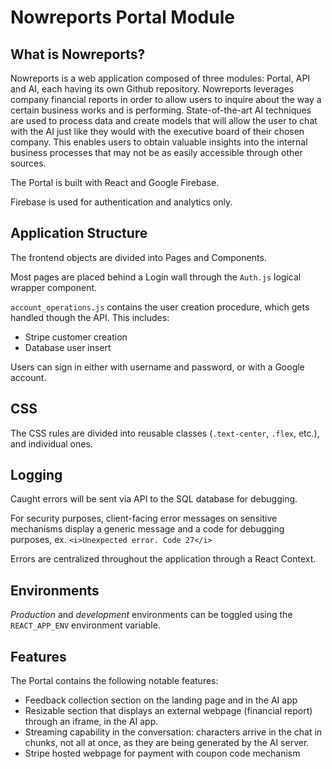 # Nowreports Portal Module

## What is Nowreports?
Nowreports is a web application composed of three modules: Portal, API and AI, each having its own Github repository.
Nowreports leverages company financial reports in order to allow users to inquire about the way a certain business works and is performing. State-of-the-art AI techniques are used to process data and create models that will allow the user to chat with the AI just like they would with the executive board of their chosen company. This enables users to obtain valuable insights into the internal business processes that may not be as easily accessible through other sources.

The Portal is built with React and Google Firebase.

Firebase is used for authentication and analytics only.

## Application Structure

The frontend objects are divided into Pages and Components.

Most pages are placed behind a Login wall through the `Auth.js` logical wrapper component.

`account_operations.js` contains the user creation procedure, which gets handled though the API. This includes:
- Stripe customer creation
- Database user insert

Users can sign in either with username and password, or with a Google account.

## CSS

The CSS rules are divided into reusable classes (`.text-center`, `.flex`, etc.), and individual ones.

## Logging

Caught errors will be sent via API to the SQL database for debugging. 

For security purposes, client-facing error messages on sensitive mechanisms display a generic message and a code for debugging purposes, ex. `<i>Unexpected error. Code 27</i>`

Errors are centralized throughout the application through a React Context.

## Environments

<i>Production</i> and <i>development</i> environments can be toggled using the `REACT_APP_ENV` environment variable.

## Features

The Portal contains the following notable features:
- Feedback collection section on the landing page and in the AI app
- Resizable section that displays an external webpage (financial report) through an iframe, in the AI app.
- Streaming capability in the conversation: characters arrive in the chat in chunks, not all at once, as they are being generated by the AI server.
- Stripe hosted webpage for payment with coupon code mechanism
